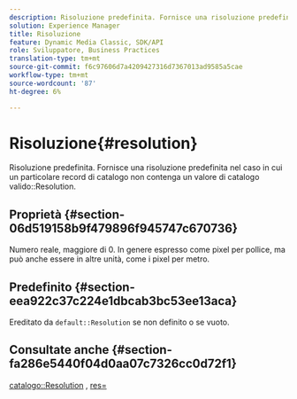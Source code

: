 ```yaml
---
description: Risoluzione predefinita. Fornisce una risoluzione predefinita nel caso in cui un particolare record di catalogo non contenga un valore di risoluzione del catalogo valido.
solution: Experience Manager
title: Risoluzione
feature: Dynamic Media Classic, SDK/API
role: Sviluppatore, Business Practices
translation-type: tm+mt
source-git-commit: f6c97606d7a4209427316d7367013ad9585a5cae
workflow-type: tm+mt
source-wordcount: '87'
ht-degree: 6%

---
```



# Risoluzione{#resolution}

Risoluzione predefinita. Fornisce una risoluzione predefinita nel caso in cui un particolare record di catalogo non contenga un valore di catalogo valido::Resolution.

## Proprietà {#section-06d519158b9f479896f945747c670736}

Numero reale, maggiore di 0. In genere espresso come pixel per pollice, ma può anche essere in altre unità, come i pixel per metro.

## Predefinito {#section-eea922c37c224e1dbcab3bc53ee13aca}

Ereditato da `default::Resolution` se non definito o se vuoto.

## Consultate anche {#section-fa286e5440f04d0aa07c7326cc0d72f1}

[catalogo::Resolution](../../../../../ir-api/material-cat/image-rendering-api-ref/c-ir-material-catalog/c-ir-material-data-reference/r-ir-resolution-dataref.md#reference-6a2d64c2d72b438fade58a3391569da7) ,  [res=](../../../../../ir-api/http-protocol/image-rendering-api-ref/c-ir-http-protocol-ref/c-ir-http-protocol-command-reference/r-ir-res.md#reference-0ad9de8887144c83a6db97b4994f7c04)
